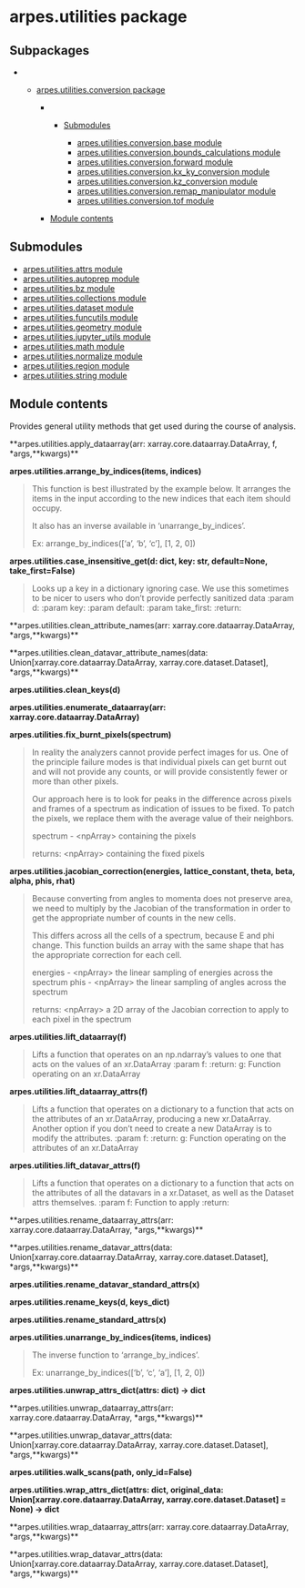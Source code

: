 # arpes.utilities package

## Subpackages

  -   - [arpes.utilities.conversion package](arpes.utilities.conversion)
        
          -   - [Submodules](arpes.utilities.conversion#submodules)
                
                  - [arpes.utilities.conversion.base
                    module](arpes.utilities.conversion.base)
                  - [arpes.utilities.conversion.bounds\_calculations
                    module](arpes.utilities.conversion.bounds_calculations)
                  - [arpes.utilities.conversion.forward
                    module](arpes.utilities.conversion.forward)
                  - [arpes.utilities.conversion.kx\_ky\_conversion
                    module](arpes.utilities.conversion.kx_ky_conversion)
                  - [arpes.utilities.conversion.kz\_conversion
                    module](arpes.utilities.conversion.kz_conversion)
                  - [arpes.utilities.conversion.remap\_manipulator
                    module](arpes.utilities.conversion.remap_manipulator)
                  - [arpes.utilities.conversion.tof
                    module](arpes.utilities.conversion.tof)
        
          - [Module
            contents](arpes.utilities.conversion#module-arpes.utilities.conversion)

## Submodules

  - [arpes.utilities.attrs module](arpes.utilities.attrs)
  - [arpes.utilities.autoprep module](arpes.utilities.autoprep)
  - [arpes.utilities.bz module](arpes.utilities.bz)
  - [arpes.utilities.collections module](arpes.utilities.collections)
  - [arpes.utilities.dataset module](arpes.utilities.dataset)
  - [arpes.utilities.funcutils module](arpes.utilities.funcutils)
  - [arpes.utilities.geometry module](arpes.utilities.geometry)
  - [arpes.utilities.jupyter\_utils
    module](arpes.utilities.jupyter_utils)
  - [arpes.utilities.math module](arpes.utilities.math)
  - [arpes.utilities.normalize module](arpes.utilities.normalize)
  - [arpes.utilities.region module](arpes.utilities.region)
  - [arpes.utilities.string module](arpes.utilities.string)

## Module contents

Provides general utility methods that get used during the course of
analysis.

**arpes.utilities.apply\_dataarray(arr: xarray.core.dataarray.DataArray,
f, \*args,**kwargs)\*\*

**arpes.utilities.arrange\_by\_indices(items, indices)**

> This function is best illustrated by the example below. It arranges
> the items in the input according to the new indices that each item
> should occupy.
> 
> It also has an inverse available in ‘unarrange\_by\_indices’.
> 
> Ex: arrange\_by\_indices(\[‘a’, ‘b’, ‘c’\], \[1, 2, 0\])

**arpes.utilities.case\_insensitive\_get(d: dict, key: str,
default=None, take\_first=False)**

> Looks up a key in a dictionary ignoring case. We use this sometimes to
> be nicer to users who don’t provide perfectly sanitized data :param d:
> :param key: :param default: :param take\_first: :return:

**arpes.utilities.clean\_attribute\_names(arr:
xarray.core.dataarray.DataArray, \*args,**kwargs)\*\*

**arpes.utilities.clean\_datavar\_attribute\_names(data:
Union\[xarray.core.dataarray.DataArray, xarray.core.dataset.Dataset\],
\*args,**kwargs)\*\*

**arpes.utilities.clean\_keys(d)**

**arpes.utilities.enumerate\_dataarray(arr:
xarray.core.dataarray.DataArray)**

**arpes.utilities.fix\_burnt\_pixels(spectrum)**

> In reality the analyzers cannot provide perfect images for us. One of
> the principle failure modes is that individual pixels can get burnt
> out and will not provide any counts, or will provide consistently
> fewer or more than other pixels.
> 
> Our approach here is to look for peaks in the difference across pixels
> and frames of a spectrum as indication of issues to be fixed. To patch
> the pixels, we replace them with the average value of their neighbors.
> 
> spectrum - \<npArray\> containing the pixels
> 
> returns: \<npArray\> containing the fixed pixels

**arpes.utilities.jacobian\_correction(energies, lattice\_constant,
theta, beta, alpha, phis, rhat)**

> Because converting from angles to momenta does not preserve area, we
> need to multiply by the Jacobian of the transformation in order to get
> the appropriate number of counts in the new cells.
> 
> This differs across all the cells of a spectrum, because E and phi
> change. This function builds an array with the same shape that has the
> appropriate correction for each cell.
> 
> energies - \<npArray\> the linear sampling of energies across the
> spectrum phis - \<npArray\> the linear sampling of angles across the
> spectrum
> 
> returns: \<npArray\> a 2D array of the Jacobian correction to apply to
> each pixel in the spectrum

**arpes.utilities.lift\_dataarray(f)**

> Lifts a function that operates on an np.ndarray’s values to one that
> acts on the values of an xr.DataArray :param f: :return: g: Function
> operating on an xr.DataArray

**arpes.utilities.lift\_dataarray\_attrs(f)**

> Lifts a function that operates on a dictionary to a function that acts
> on the attributes of an xr.DataArray, producing a new xr.DataArray.
> Another option if you don’t need to create a new DataArray is to
> modify the attributes. :param f: :return: g: Function operating on the
> attributes of an xr.DataArray

**arpes.utilities.lift\_datavar\_attrs(f)**

> Lifts a function that operates on a dictionary to a function that acts
> on the attributes of all the datavars in a xr.Dataset, as well as the
> Dataset attrs themselves. :param f: Function to apply :return:

**arpes.utilities.rename\_dataarray\_attrs(arr:
xarray.core.dataarray.DataArray, \*args,**kwargs)\*\*

**arpes.utilities.rename\_datavar\_attrs(data:
Union\[xarray.core.dataarray.DataArray, xarray.core.dataset.Dataset\],
\*args,**kwargs)\*\*

**arpes.utilities.rename\_datavar\_standard\_attrs(x)**

**arpes.utilities.rename\_keys(d, keys\_dict)**

**arpes.utilities.rename\_standard\_attrs(x)**

**arpes.utilities.unarrange\_by\_indices(items, indices)**

> The inverse function to ‘arrange\_by\_indices’.
> 
> Ex: unarrange\_by\_indices(\[‘b’, ‘c’, ‘a’\], \[1, 2, 0\])

**arpes.utilities.unwrap\_attrs\_dict(attrs: dict) -\> dict**

**arpes.utilities.unwrap\_dataarray\_attrs(arr:
xarray.core.dataarray.DataArray, \*args,**kwargs)\*\*

**arpes.utilities.unwrap\_datavar\_attrs(data:
Union\[xarray.core.dataarray.DataArray, xarray.core.dataset.Dataset\],
\*args,**kwargs)\*\*

**arpes.utilities.walk\_scans(path, only\_id=False)**

**arpes.utilities.wrap\_attrs\_dict(attrs: dict, original\_data:
Union\[xarray.core.dataarray.DataArray, xarray.core.dataset.Dataset\] =
None) -\> dict**

**arpes.utilities.wrap\_dataarray\_attrs(arr:
xarray.core.dataarray.DataArray, \*args,**kwargs)\*\*

**arpes.utilities.wrap\_datavar\_attrs(data:
Union\[xarray.core.dataarray.DataArray, xarray.core.dataset.Dataset\],
\*args,**kwargs)\*\*
